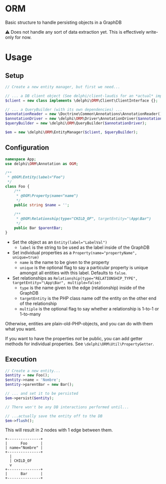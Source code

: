 # ORM
Basic structure to handle persisting objects in a GraphDB

⚠ Does not handle any sort of data extraction yet. This is effectively write-only for now.

# Usage

## Setup
```php
// Create a new entity manager, but first we need...

// ... a DB client object (See delphi/client-laudis for an *actual* implementation) ...
$client = new class implements \delphi\ORM\Client\ClientInterface {};

// ... a QueryBuilder (with its own dependencies) ...
$annotationReader = new \Doctrine\Common\Annotations\AnnotationReader();
$annotationDriver = new \delphi\ORM\Driver\AnnotationDriver($annotationReader);
$queryBuilder = new \delphi\ORM\QueryBuilder($annotationDriver);

$em = new \delphi\ORM\EntityManager($client, $queryBuilder);
```

## Configuration
```php
namespace App;
use delphi\ORM\Annotation as OGM;

/**
 * @OGM\Entity(label="Foo") 
 */
class Foo {
    /**
     * @OGM\Property(name="name") 
     */
    public string $name = '';
    
    /**
     * @OGM\Relationship(type="CHILD_OF", targetEntity="\App\Bar") 
     */
    public Bar $parentBar;
}
```
* Set the object as an `Entity(label="LabelVal")`
  * `label` is the string to be used as the label inside of the GraphDB
* Set individual properties as a `Property(name="propertyName", unique=true)`
  * `name` is the name to be given to the property
  * `unique` is the optional flag to say a particular property is unique amongst all entities with this label. Defaults to `false`.
* Set relationships as `Relationship(type="RELATIONSHIP_TYPE", targetEntity="\App\Bar", multiple=false)`
  * `type` is the name given to the edge (relationship) inside of the GraphDB
  * `targetEntity` is the PHP class name odf the entity on the other end of the relationship
  * `multiple` is the optional flag to say whether a relationship is 1-to-1 or 1-to-many

Otherwise, entities are plain-old-PHP-objects, and you can do with them what you want.

If you want to have the properties _not_ be public, you can add getter methods for individual properties. See `\delphi\ORM\Util\PropertyGetter`.


## Execution
```php
// Create a new entity...
$entity = new Foo();
$entity->name = 'Nombre';
$entity->parentBar = new Bar();

// ... and set it to be persisted
$em->persist($entity);

// There won't be any DB interactions performed until...

// ...actually save the entity off to the DB
$em->flush();
```

This will result in 2 nodes with 1 edge between them.

```
+---------------+
|      Foo      |
| name="Nombre" |
+---------------+
  |
  | CHILD_OF
  v
+---------------+
|      Bar      |
+---------------+
```
